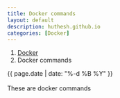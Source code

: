 ```yaml
---
title: Docker commands
layout: default
description: huthesh.github.io
categories: [Docker]
---
```


<ol class="breadcrumb">
  <li><a href="/Docker">Docker</a></li>
  <li class="active">Docker commands</li>
</ol>

<div>
        {{ page.date | date: "%-d %B %Y" }}
</div>
<br>
These are docker commands